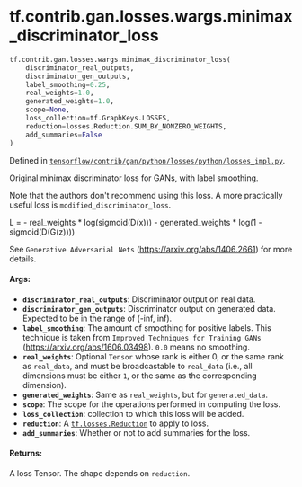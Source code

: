 <div itemscope itemtype="http://developers.google.com/ReferenceObject">
<meta itemprop="name" content="tf.contrib.gan.losses.wargs.minimax_discriminator_loss" />
</div>

# tf.contrib.gan.losses.wargs.minimax_discriminator_loss

``` python
tf.contrib.gan.losses.wargs.minimax_discriminator_loss(
    discriminator_real_outputs,
    discriminator_gen_outputs,
    label_smoothing=0.25,
    real_weights=1.0,
    generated_weights=1.0,
    scope=None,
    loss_collection=tf.GraphKeys.LOSSES,
    reduction=losses.Reduction.SUM_BY_NONZERO_WEIGHTS,
    add_summaries=False
)
```



Defined in [`tensorflow/contrib/gan/python/losses/python/losses_impl.py`](https://www.tensorflow.org/code/tensorflow/contrib/gan/python/losses/python/losses_impl.py).

Original minimax discriminator loss for GANs, with label smoothing.

Note that the authors don't recommend using this loss. A more practically
useful loss is `modified_discriminator_loss`.

L = - real_weights * log(sigmoid(D(x)))
    - generated_weights * log(1 - sigmoid(D(G(z))))

See `Generative Adversarial Nets` (https://arxiv.org/abs/1406.2661) for more
details.

#### Args:

* <b>`discriminator_real_outputs`</b>: Discriminator output on real data.
* <b>`discriminator_gen_outputs`</b>: Discriminator output on generated data. Expected
    to be in the range of (-inf, inf).
* <b>`label_smoothing`</b>: The amount of smoothing for positive labels. This technique
    is taken from `Improved Techniques for Training GANs`
    (https://arxiv.org/abs/1606.03498). `0.0` means no smoothing.
* <b>`real_weights`</b>: Optional `Tensor` whose rank is either 0, or the same rank as
    `real_data`, and must be broadcastable to `real_data` (i.e., all
    dimensions must be either `1`, or the same as the corresponding
    dimension).
* <b>`generated_weights`</b>: Same as `real_weights`, but for `generated_data`.
* <b>`scope`</b>: The scope for the operations performed in computing the loss.
* <b>`loss_collection`</b>: collection to which this loss will be added.
* <b>`reduction`</b>: A <a href="../../../../../tf/losses/Reduction.md"><code>tf.losses.Reduction</code></a> to apply to loss.
* <b>`add_summaries`</b>: Whether or not to add summaries for the loss.


#### Returns:

A loss Tensor. The shape depends on `reduction`.